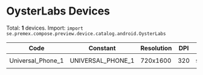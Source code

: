 # OysterLabs Devices

Total: **1** devices. Import: `import se.premex.compose.preview.device.catalog.android.OysterLabs`

| Code | Constant | Resolution | DPI | Compose Spec | Preview Usage |
|------|----------|------------|-----|-------------|---------------|
| Universal_Phone_1 | UNIVERSAL_PHONE_1 | 720x1600 | 320 | `spec:width=720px,height=1600px,dpi=320` | `@Preview(device = OysterLabs.UNIVERSAL_PHONE_1)` |

<!-- Generated automatically. Do not edit manually. -->

